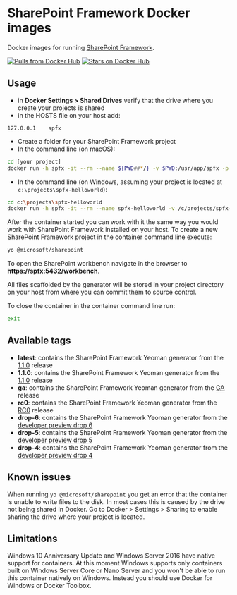 # SharePoint Framework Docker images

Docker images for running [SharePoint Framework](https://github.com/SharePoint/sp-dev-docs).


[![Pulls from Docker Hub](https://img.shields.io/docker/pulls/waldekm/spfx.svg)](https://hub.docker.com/r/waldekm/spfx)
[![Stars on Docker Hub](https://img.shields.io/docker/stars/waldekm/spfx.svg)](https://hub.docker.com/r/waldekm/spfx)

## Usage

- in **Docker Settings > Shared Drives** verify that the drive where you create your projects is shared
- in the HOSTS file on your host add:

```text
127.0.0.1    spfx
```

- Create a folder for your SharePoint Framework project
- In the command line (on macOS):

```sh
cd [your project]
docker run -h spfx -it --rm --name ${PWD##*/} -v $PWD:/usr/app/spfx -p 5432:5432 -p 4321:4321 -p 35729:35729 waldekm/spfx
```

- In the command line (on Windows, assuming your project is located at `c:\projects\spfx-helloworld`):

```sh
cd c:\projects\spfx-helloworld
docker run -h spfx -it --rm --name spfx-helloworld -v /c/projects/spfx-helloworld:/usr/app/spfx -p 5432:5432 -p 4321:4321 -p 35729:35729 waldekm/spfx
```

After the container started you can work with it the same way you would work with SharePoint Framework installed on your host. To create a new SharePoint Framework project in the container command line execute:

```sh
yo @microsoft/sharepoint
```

To open the SharePoint workbench navigate in the browser to **https://spfx:5432/workbench**.

All files scaffolded by the generator will be stored in your project directory on your host from where you can commit them to source control.

To close the container in the container command line run:

```sh
exit
```

## Available tags

- **latest**: contains the SharePoint Framework Yeoman generator from the [1.1.0](https://github.com/SharePoint/sp-dev-docs/wiki/Release-Notes---Extensions-Dev-Preview-Drop-1) release
- **1.1.0**: contains the SharePoint Framework Yeoman generator from the [1.1.0](https://github.com/SharePoint/sp-dev-docs/wiki/Release-Notes---Extensions-Dev-Preview-Drop-1) release
- **ga**: contains the SharePoint Framework Yeoman generator from the [GA](https://github.com/SharePoint/sp-dev-docs/wiki/Release-Notes-GA) release
- **rc0**: contains the SharePoint Framework Yeoman generator from the [RC0](https://github.com/SharePoint/sp-dev-docs/wiki/Release-Notes-RC0) release
- **drop-6**: contains the SharePoint Framework Yeoman generator from the [developer preview drop 6](https://github.com/SharePoint/sp-dev-docs/wiki/Release-Notes-Drop-6)
- **drop-5**: contains the SharePoint Framework Yeoman generator from the [developer preview drop 5](https://github.com/SharePoint/sp-dev-docs/wiki/Release-Notes-Drop-5)
- **drop-4**: contains the SharePoint Framework Yeoman generator from the [developer preview drop 4](https://github.com/SharePoint/sp-dev-docs/wiki/Release-Notes-Drop-4-and-MDL2)

## Known issues

When running `yo @microsoft/sharepoint` you get an error that the container is unable to write files to the disk. In most cases this is caused by the drive not being shared in Docker. Go to Docker > Settings > Sharing to enable sharing the drive where your project is located.

## Limitations

Windows 10 Anniversary Update and Windows Server 2016 have native support for containers. At this moment Windows supports only containers built on Windows Server Core or Nano Server and you won't be able to run this container natively on Windows. Instead you should use Docker for Windows or Docker Toolbox.

